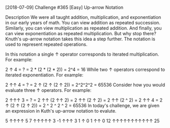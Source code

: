 [2018-07-09] Challenge #365 [Easy] Up-arrow Notation

Description
We were all taught addition, multiplication, and exponentiation in our early years of math.
 You can view addition as repeated succession. Similarly, you can view multiplication as repeated addition. And finally,
you can view exponentiation as repeated multiplication. But why stop there? Knuth's up-arrow notation takes this idea a step further.
The notation is used to represent repeated operations.

In this notation a single ↑ operator corresponds to iterated multiplication. For example:

2 ↑ 4 = ?
= 2 * (2 * (2 * 2))
= 2^4
= 16
While two ↑ operators correspond to iterated exponentiation. For example:

2 ↑↑ 4 = ?
= 2 ↑ (2 ↑ (2 ↑ 2))
= 2^2^2^2
= 65536
Consider how you would evaluate three ↑ operators. For example:

2 ↑↑↑ 3 = ?
= 2 ↑↑ (2 ↑↑ 2)
= 2 ↑↑ (2 ↑ 2)
= 2 ↑↑ (2 ^ 2)
= 2 ↑↑ 4
= 2 ↑ (2 ↑ (2 ↑ 2))
= 2 ^ 2 ^ 2 ^ 2
= 65536
In today's challenge, we are given an expression in Kuth's up-arrow notation to evalute.

5 ↑↑↑↑ 5
7 ↑↑↑↑↑ 3
-1 ↑↑↑ 3
1 ↑ 0
1 ↑↑ 0
12 ↑↑↑↑↑↑↑↑↑↑↑ 25

